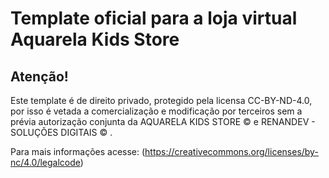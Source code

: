 # Template oficial para a loja virtual Aquarela Kids Store #

## Atenção! ##

Este template é de direito privado, protegido pela licensa CC-BY-ND-4.0, por isso é vetada a comercialização e modificação por terceiros sem a prévia autorização conjunta da AQUARELA KIDS STORE &copy; e RENANDEV - SOLUÇÕES DIGITAIS &copy; .

Para mais informações acesse: (https://creativecommons.org/licenses/by-nc/4.0/legalcode)